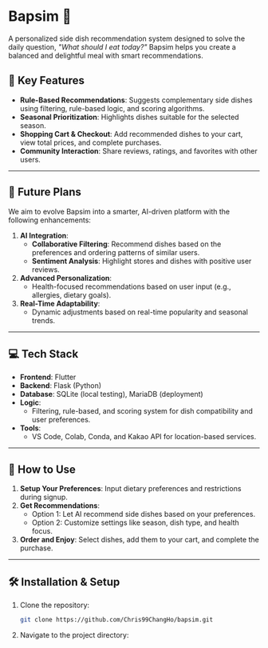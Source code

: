 # Bapsim 🍱  
A personalized side dish recommendation system designed to solve the daily question, *"What should I eat today?"* Bapsim helps you create a balanced and delightful meal with smart recommendations.

## 🌟 Key Features
- **Rule-Based Recommendations**: Suggests complementary side dishes using filtering, rule-based logic, and scoring algorithms.
- **Seasonal Prioritization**: Highlights dishes suitable for the selected season.
- **Shopping Cart & Checkout**: Add recommended dishes to your cart, view total prices, and complete purchases.
- **Community Interaction**: Share reviews, ratings, and favorites with other users.

---

## 🚀 Future Plans
We aim to evolve Bapsim into a smarter, AI-driven platform with the following enhancements:
1. **AI Integration**:
   - **Collaborative Filtering**: Recommend dishes based on the preferences and ordering patterns of similar users.
   - **Sentiment Analysis**: Highlight stores and dishes with positive user reviews.
2. **Advanced Personalization**:
   - Health-focused recommendations based on user input (e.g., allergies, dietary goals).
3. **Real-Time Adaptability**:
   - Dynamic adjustments based on real-time popularity and seasonal trends.

---

## 💻 Tech Stack
- **Frontend**: Flutter  
- **Backend**: Flask (Python)  
- **Database**: SQLite (local testing), MariaDB (deployment)  
- **Logic**:
  - Filtering, rule-based, and scoring system for dish compatibility and user preferences.
- **Tools**:
  - VS Code, Colab, Conda, and Kakao API for location-based services.

---

## 📖 How to Use
1. **Setup Your Preferences**: Input dietary preferences and restrictions during signup.
2. **Get Recommendations**:
   - Option 1: Let AI recommend side dishes based on your preferences.
   - Option 2: Customize settings like season, dish type, and health focus.
3. **Order and Enjoy**: Select dishes, add them to your cart, and complete the purchase.

---

## 🛠 Installation & Setup
1. Clone the repository:
   ```bash
   git clone https://github.com/Chris99ChangHo/bapsim.git
2. Navigate to the project directory:
